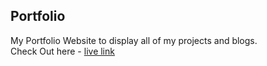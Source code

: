 ## Portfolio 
My Portfolio Website to display all of my projects and blogs. 
<br />
Check Out here -  [live link](https://rishi-portfolio-lvl0.netlify.app/index.html/)
